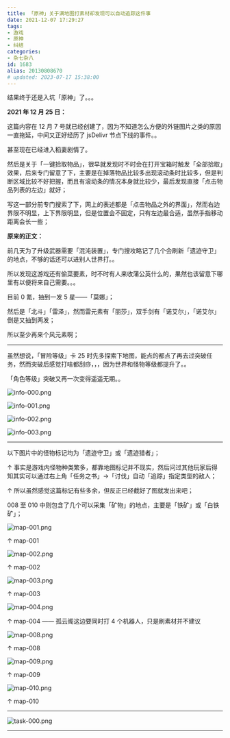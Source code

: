 ```yaml
---
title: 「原神」关于满地图打素材却发现可以自动追踪这件事
date: 2021-12-07 17:29:27
tags:
- 游戏
- 原神
- 纠结
categories:
- 杂七杂八
id: 1683
alias: 20130808670
# updated: 2023-07-17 15:38:00
---
```


结果终于还是入坑「原神」了。。。

<!--more-->

**2021 年 12 月 25 日：**

这篇内容在 12 月 7 号就已经创建了，因为不知道怎么方便的外链图片之类的原因一直拖延，中间又正好经历了 jsDelivr 节点下线的事件。。

甚至现在已经进入稻妻剧情了。

然后是关于「一键拾取物品」，很早就发现时不时会在打开宝箱时触发「全部拾取」效果，后来专门留意了下，主要是在掉落物品比较多出现滚动条时比较多，但是判断区域比较不好把握，而且有滚动条的情况本身就比较少，最后发现直接「点击物品列表的左边」就好；

写这一部分前专门搜索了下，网上的表述都是「点击物品之外的界面」，然而右边界限不明显，上下界限明显，但是位置会不固定，只有左边最合适，虽然手指移动距离会长一些；

**原来的正文：**

前几天为了升级武器需要「混沌装置」，专门搜攻略记了几个会刷新「遗迹守卫」的地点，不够的话还可以进别人世界打。。

所以发现这游戏还有偷菜要素，时不时有人来收蒲公英什么的，果然也该留意下哪里有以便将来自己需要。。。

目前 0 氪，抽到一发 5 星——「莫娜」；

然后是「北斗」「雷泽」，然而雷元素有「丽莎」，双手剑有「诺艾尔」，「诺艾尔」倒是又抽到两发；

所以至少再来个风元素啊；

--------------

虽然想说，「冒险等级」卡 25 时先多探索下地图，能点的都点了再去过突破任务，然而突破后感觉打啥都刮痧，，，因为世界和怪物等级都提升了。。

「角色等级」突破又再一次变得遥遥无期。。

![info-000.png](info-000.png)

![info-001.png](info-001.png)

![info-002.png](info-002.png)

![info-003.png](info-003.png)

-------------

以下图片中的怪物标记均为「遗迹守卫」或「遗迹猎者」；

↑ 事实是游戏内怪物种类繁多，都靠地图标记并不现实，然后问过其他玩家后得知其实可以通过右上角「任务之书」→「讨伐」自动「追踪」指定类型的敌人；

↑ 所以虽然感觉这篇标记有些多余，但反正已经截好了图就发出来吧；

008 至 010 中则包含了几个可以采集「矿物」的地点，主要是「铁矿」或「白铁矿」；

![map-001.png](map-001.png)

↑ map-001

![map-002.png](map-002.png)

↑ map-002

![map-003.png](map-003.png)

↑ map-003

![map-004.png](map-004.png)

↑ map-004 —— 孤云阁这边要同时打 4 个机器人，只是刷素材并不建议

![map-008.png](map-008.png)

↑ map-008

![map-009.png](map-009.png)

↑ map-009

![map-010.png](map-010.png)

↑ map-010

---------------

![task-000.png](task-000.png)

--------
